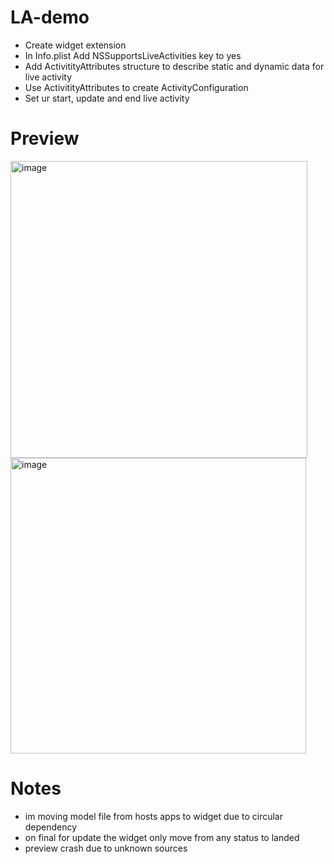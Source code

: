# LA-demo

- Create widget extension
- In Info.plist Add NSSupportsLiveActivities key to yes 
- Add ActivitityAttributes structure to describe static and dynamic data for live activity
- Use ActivitityAttributes to create ActivityConfiguration
- Set ur start, update and end live activity

# Preview
<img width="475" alt="image" src="https://user-images.githubusercontent.com/41714182/220251050-e4de50a3-a99e-456f-bcf9-6d2a52a2e62c.png">
<img width="473" alt="image" src="https://user-images.githubusercontent.com/41714182/220681767-e18b1f94-1a4d-47a5-bb4d-fc24c35ee9d4.png">

# Notes
* im moving model file from hosts apps to widget due to circular dependency 
* on final for update the widget only move from any status to landed
* preview crash due to unknown sources
